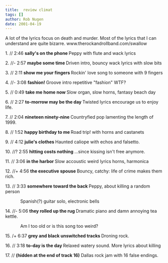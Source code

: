 ```yaml
---
title:  review climat
tags: []
author: Rob Nugen
date: 2001-04-19
---
```


<p class=MsoNormal>A lot of the lyrics focus on death and murder. Most of the lyrics that I can understand are
quite bizarre. www.therockandrollband.com/swallow</p>

<p class=MsoNormal style='mso-layout-grid-align:none;text-autospace:none'>1. //
2:46 <b>sally's on the phone </b>Peppy with flute and wack lyrics</p>

<p class=MsoNormal style='mso-layout-grid-align:none;text-autospace:none'>2.
//- 2:57 <b>maybe some time </b>Driven intro, bouncy wack lyrics with slow bits</p>

<p class=MsoNormal style='mso-layout-grid-align:none;text-autospace:none'>3. //
2:11 <b>show me your fingers </b>Rockin' love song to someone with 9 fingers</p>

<p class=MsoNormal style='mso-layout-grid-align:none;text-autospace:none'>4.
//- 3:08 <b>fashion! </b>Groove intro repetitive &quot;fashion&quot; WTF?</p>

<p class=MsoNormal style='mso-layout-grid-align:none;text-autospace:none'>5. //
0:49 <b>take me home now </b>Slow organ, slow horns, fantasy beach day</p>

<p class=MsoNormal style='mso-layout-grid-align:none;text-autospace:none'>6. //
2:27 <b>to-morrow may be the day </b>Twisted lyrics encourage us to enjoy life.</p>

<p class=MsoNormal style='mso-layout-grid-align:none;text-autospace:none'>7. //
2:04 <b>nineteen ninety-nine </b>Countryfied pop lamenting the length of 1999.</p>

<p class=MsoNormal style='mso-layout-grid-align:none;text-autospace:none'>8. //
1:52 <b>happy birthday to me </b>Road trip!<span style="mso-spacerun: yes">
</span>with horns and castanets</p>

<p class=MsoNormal style='mso-layout-grid-align:none;text-autospace:none'>9. //
4:12 <b>julie's clothes </b>Haunted caliope with echos and falsetto.</p>

<p class=MsoNormal style='mso-layout-grid-align:none;text-autospace:none'>10.
//? 2:55 <b>hitting costs nothing </b>...since kissing isn't free anymore.</p>

<p class=MsoNormal style='mso-layout-grid-align:none;text-autospace:none'>11.
// 3:06 <b>in the harbor </b>Slow accoustic weird lyrics horns, harmonica</p>

<p class=MsoNormal style='mso-layout-grid-align:none;text-autospace:none'>12.
//+ 4:56 <b>the executive spouse </b>Bouncy, catchy: life of crime makes them
rich.</p>

<p class=MsoNormal style='mso-layout-grid-align:none;text-autospace:none'>13.
// 3:33 <b>somewhere toward the back </b>Peppy, about killing a random person</p>

<p class=MsoNormal style='text-indent:.5in;mso-layout-grid-align:none;
text-autospace:none'><span style="mso-spacerun: yes"></span>Spanish(?) guitar
solo, electronic bells</p>

<p class=MsoNormal style='mso-layout-grid-align:none;text-autospace:none'>14.
//- 5:06 <b>they rolled up the rug </b>Dramatic piano and damn annoying tea
kettle.</p>

<p class=MsoNormal style='text-indent:.5in;mso-layout-grid-align:none;
text-autospace:none'>Am I too old or is this song too weird?</p>

<p class=MsoNormal style='mso-layout-grid-align:none;text-autospace:none'>15.
/+ 6:37 <b>grey and black unswitched tracks </b>Droning rock. </p>

<p class=MsoNormal style='mso-layout-grid-align:none;text-autospace:none'>16.
// 3:18 <b>to-day is the day </b>Relaxed watery sound.<span
style="mso-spacerun: yes"> </span>More lyrics about killing</p>

<p class=MsoNormal style='mso-layout-grid-align:none;text-autospace:none'>17. //
<b>(hidden at the end of track 16)</b> Dallas rock jam with 16 false endings.<b>
</b></p>

</div>

</body>

</html>
